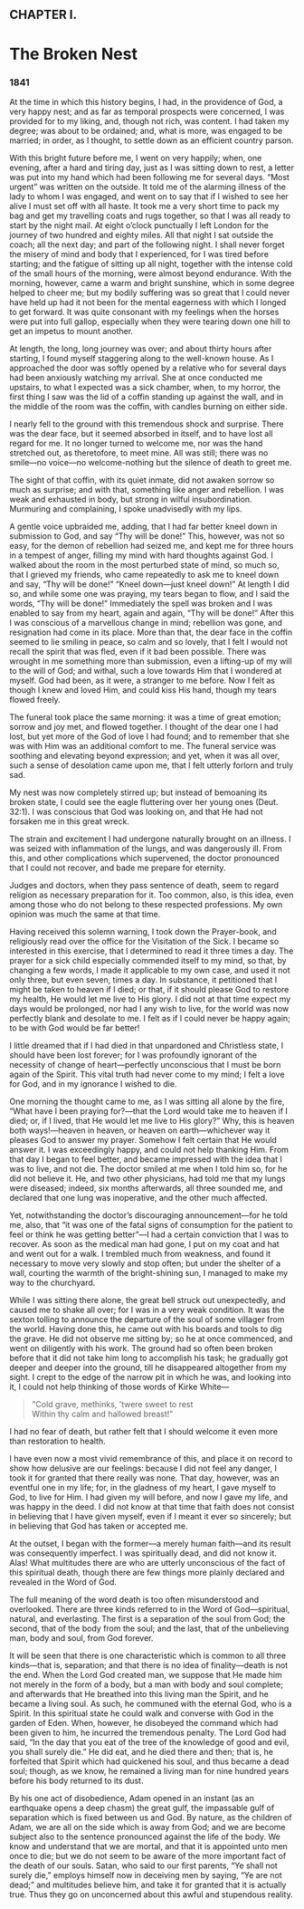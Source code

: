 ## CHAPTER I.

# The Broken Nest

### 1841

At the time in which this history begins, I had, in the providence of God, a very happy nest; and as far as temporal prospects were concerned, I was provided for to my liking, and, though not rich, was content. I had taken my degree; was about to be ordained; and, what is more, was engaged to be married; in order, as I thought, to settle down as an efficient country parson.

With this bright future before me, I went on very happily; when, one evening, after a hard and tiring day, just as I was sitting down to rest, a letter was put into my hand which had been following me for several days. “Most urgent” was written on the outside. It told me of the alarming illness of the lady to whom I was engaged, and went on to say that if I wished to see her alive I must set off with all haste. It took me a very short time to pack my bag and get my travelling coats and rugs together, so that I was all ready to start by the night mail. At eight o’clock punctually I left London for the journey of two hundred and eighty miles. All that night I sat outside the coach; all the next day; and part of the following night. I shall never forget the misery of mind and body that I experienced, for I was tired before starting; and the fatigue of sitting up all night, together with the intense cold of the small hours of the morning, were almost beyond endurance. With the morning, however, came a warm and bright sunshine, which in some degree helped to cheer me; but my bodily suffering was so great that I could never have held up had it not been for the mental eagerness with which I longed to get forward. It was quite consonant with my feelings when the horses were put into full gallop, especially when they were tearing down one hill to get an impetus to mount another.

At length, the long, long journey was over; and about thirty hours after starting, I found myself staggering along to the well-known house. As I approached the door was softly opened by a relative who for several days had been anxiously watching my arrival. She at once conducted me upstairs, to what I expected was a sick chamber, when, to my horror, the first thing I saw was the lid of a coffin standing up against the wall, and in the middle of the room was the coffin, with candles burning on either side.

I nearly fell to the ground with this tremendous shock and surprise. There was the dear face, but it seemed absorbed in itself, and to have lost all regard for me. It no longer turned to welcome me, nor was the hand stretched out, as theretofore, to meet mine. All was still; there was no smile―no voice―no welcome-nothing but the silence of death to greet me.

The sight of that coffin, with its quiet inmate, did not awaken sorrow so much as surprise; and with that, something like anger and rebellion. I was weak and exhausted in body, but strong in wilful insubordination. Murmuring and complaining, I spoke unadvisedly with my lips.

A gentle voice upbraided me, adding, that I had far better kneel down in submission to God, and say “Thy will be done!” This, however, was not so easy, for the demon of rebellion had seized me, and kept me for three hours in a tempest of anger, filling my mind with hard thoughts against God. I walked about the room in the most perturbed state of mind, so much so, that I grieved my friends, who came repeatedly to ask me to kneel down and say, “Thy will be done!” “Kneel down―just kneel down!” At length I did so, and while some one was praying, my tears began to flow, and I said the words, “Thy will be done!” Immediately the spell was broken and I was enabled to say from my heart, again and again, “Thy will be done!” After this I was conscious of a marvellous change in mind; rebellion was gone, and resignation had come in its place. More than that, the dear face in the coffin seemed to lie smiling in peace, so calm and so lovely, that I felt I would not recall the spirit that was fled, even if it bad been possible. There was wrought in me something more than submission, even a lifting-up of my will to the will of God; and withal, such a love towards Him that I wondered at myself. God had been, as it were, a stranger to me before. Now I felt as though I knew and loved Him, and could kiss His hand, though my tears flowed freely.

The funeral took place the same morning: it was a time of great emotion; sorrow and joy met, and flowed together. I thought of the dear one I had lost, but yet more of the God of love I had found; and to remember that she was with Him was an additional comfort to me. The funeral service was soothing and elevating beyond expression; and yet, when it was all over, such a sense of desolation came upon me, that I felt utterly forlorn and truly sad.

My nest was now completely stirred up; but instead of bemoaning its broken state, I could see the eagle fluttering over her young ones (Deut. 32:1). I was conscious that God was looking on, and that He had not forsaken me in this great wreck.

The strain and excitement I had undergone naturally brought on an illness. I was seized with inflammation of the lungs, and was dangerously ill. From this, and other complications which supervened, the doctor pronounced that I could not recover, and bade me prepare for eternity.

Judges and doctors, when they pass sentence of death, seem to regard religion as necessary preparation for it. Too common, also, is this idea, even among those who do not belong to these respected professions. My own opinion was much the same at that time.

Having received this solemn warning, I took down the Prayer-book, and religiously read over the office for the Visitation of the Sick. I became so interested in this exercise, that I determined to read it three times a day. The prayer for a sick child especially commended itself to my mind, so that, by changing a few words, I made it applicable to my own case, and used it not only three, but even seven, times a day. In substance, it petitioned that I might be taken to heaven if I died; or that, if it should please God to restore my health, He would let me live to His glory. I did not at that time expect my days would be prolonged, nor had I any wish to live, for the world was now perfectly blank and desolate to me. I felt as if I could never be happy again; to be with God would be far better!

I little dreamed that if I had died in that unpardoned and Christless state, I should have been lost forever; for I was profoundly ignorant of the necessity of change of heart―perfectly unconscious that I must be born again of the Spirit. This vital truth had never come to my mind; I felt a love for God, and in my ignorance I wished to die.

One morning the thought came to me, as I was sitting all alone by the fire, “What have I been praying for?―that the Lord would take me to heaven if I died; or, if I lived, that He would let me live to His glory?” Why, this is heaven both ways!―heaven in heaven, or heaven on earth―whichever way it pleases God to answer my prayer. Somehow I felt certain that He would answer it. I was exceedingly happy, and could not help thanking Him. From that day I began to feel better, and became impressed with the idea that I was to live, and not die. The doctor smiled at me when I told him so, for he did not believe it. He, and two other physicians, had told me that my lungs were diseased; indeed, six months afterwards, all three sounded me, and declared that one lung was inoperative, and the other much affected.

Yet, notwithstanding the doctor’s discouraging announcement―for he told me, also, that “it was one of the fatal signs of consumption for the patient to feel or think he was getting better”―I had a certain conviction that I was to recover. As soon as the medical man had gone, I put on my coat and hat and went out for a walk. I trembled much from weakness, and found it necessary to move very slowly and stop often; but under the shelter of a wall, courting the warmth of the bright-shining sun, I managed to make my way to the churchyard.

While I was sitting there alone, the great bell struck out unexpectedly, and caused me to shake all over; for I was in a very weak condition. It was the sexton tolling to announce the departure of the soul of some villager from the world. Having done this, he came out with his boards and tools to dig the grave. He did not observe me sitting by; so he at once commenced, and went on diligently with his work. The ground had so often been broken before that it did not take him long to accomplish his task; he gradually got deeper and deeper into the ground, till he disappeared altogether from my sight. I crept to the edge of the narrow pit in which he was, and looking into it, I could not help thinking of those words of Kirke White―

>"Cold grave, methinks, ’twere sweet to rest<BR>
>Within thy calm and hallowed breast!"

I had no fear of death, but rather felt that I should welcome it even more than restoration to health.

I have even now a most vivid remembrance of this, and place it on record to show how delusive are our feelings: because I did not feel any danger, I took it for granted that there really was none. That day, however, was an eventful one in my life; for, in the gladness of my heart, I gave myself to God, to live for Him. I had given my will before, and now I gave my life, and was happy in the deed. I did not know at that time that faith does not consist in believing that I have given myself, even if I meant it ever so sincerely; but in believing that God has taken or accepted me.

At the outset, I began with the former―a merely human faith―and its result was consequently imperfect. I was spiritually dead, and did not know it. Alas! What multitudes there are who are utterly unconscious of the fact of this spiritual death, though there are few things more plainly declared and revealed in the Word of God.

The full meaning of the word death is too often misunderstood and overlooked. There are three kinds referred to in the Word of God―spiritual, natural, and everlasting. The first is a separation of the soul from God; the second, that of the body from the soul; and the last, that of the unbelieving man, body and soul, from God forever.

It will be seen that there is one characteristic which is common to all three kinds―that is, separation; and that there is no idea of finality―death is not the end. When the Lord God created man, we suppose that He made him not merely in the form of a body, but a man with body and soul complete; and afterwards that He breathed into this living man the Spirit, and he became a living soul. As such, he communed with the eternal God, who is a Spirit. In this spiritual state he could walk and converse with God in the garden of Eden. When, however, he disobeyed the command which had been given to him, he incurred the tremendous penalty. The Lord God had said, “In the day that you eat of the tree of the knowledge of good and evil, you shall surely die.” He did eat, and he died there and then; that is, he forfeited that Spirit which had quickened his soul, and thus became a dead soul; though, as we know, he remained a living man for nine hundred years before his body returned to its dust.

By his one act of disobedience, Adam opened in an instant (as an earthquake opens a deep chasm) the great gulf, the impassable gulf of separation which is fixed between us and God. By nature, as the children of Adam, we are all on the side which is away from God; and we are become subject also to the sentence pronounced against the life of the body. We know and understand that we are mortal, and that it is appointed unto men once to die; but we do not seem to be aware of the more important fact of the death of our souls. Satan, who said to our first parents, “Ye shall not surely die,” employs himself now in deceiving men by saying, “Ye are not dead;” and multitudes believe him, and take it for granted that it is actually true. Thus they go on unconcerned about this awful and stupendous reality. 